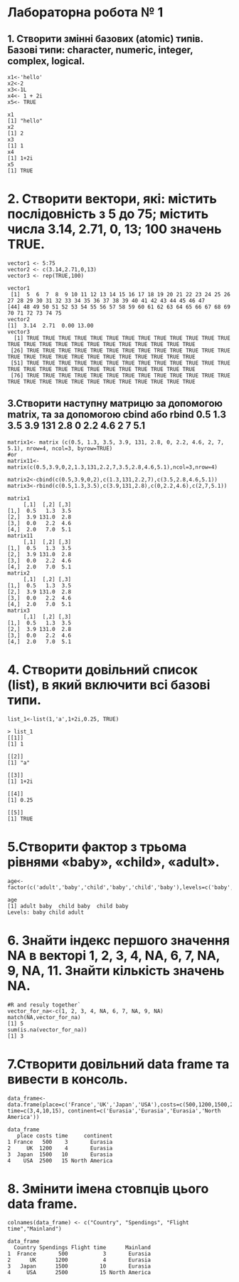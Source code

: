 # Лабораторна робота № 1

## 1. Створити змінні базових (atomic) типів. Базові типи: character, numeric, integer, complex, logical.

```{R} 
x1<-'hello' 
x2<-2      
x3<-1L     
x4<- 1 + 2i  
x5<- TRUE   

x1
[1] "hello"
x2
[1] 2
x3
[1] 1
x4
[1] 1+2i
x5
[1] TRUE
```

# 2. Створити вектори, які: містить послідовність з 5 до 75; містить числа 3.14, 2.71, 0, 13; 100 значень TRUE.

```{R} 
vector1 <- 5:75
vector2 <- c(3.14,2.71,0,13)
vector3 <- rep(TRUE,100)

vector1
 [1]  5  6  7  8  9 10 11 12 13 14 15 16 17 18 19 20 21 22 23 24 25 26 27 28 29 30 31 32 33 34 35 36 37 38 39 40 41 42 43 44 45 46 47
[44] 48 49 50 51 52 53 54 55 56 57 58 59 60 61 62 63 64 65 66 67 68 69 70 71 72 73 74 75
vector2
[1]  3.14  2.71  0.00 13.00
vector3
  [1] TRUE TRUE TRUE TRUE TRUE TRUE TRUE TRUE TRUE TRUE TRUE TRUE TRUE TRUE TRUE TRUE TRUE TRUE TRUE TRUE TRUE TRUE TRUE TRUE TRUE
 [26] TRUE TRUE TRUE TRUE TRUE TRUE TRUE TRUE TRUE TRUE TRUE TRUE TRUE TRUE TRUE TRUE TRUE TRUE TRUE TRUE TRUE TRUE TRUE TRUE TRUE
 [51] TRUE TRUE TRUE TRUE TRUE TRUE TRUE TRUE TRUE TRUE TRUE TRUE TRUE TRUE TRUE TRUE TRUE TRUE TRUE TRUE TRUE TRUE TRUE TRUE TRUE
 [76] TRUE TRUE TRUE TRUE TRUE TRUE TRUE TRUE TRUE TRUE TRUE TRUE TRUE TRUE TRUE TRUE TRUE TRUE TRUE TRUE TRUE TRUE TRUE TRUE TRUE
```

## 3.Створити наступну матрицю за допомогою matrix, та за допомогою cbind або rbind 0.5 1.3 3.5 3.9 131 2.8 0 2.2 4.6 2 7 5.1

```{R}
matrix1<- matrix (c(0.5, 1.3, 3.5, 3.9, 131, 2.8, 0, 2.2, 4.6, 2, 7, 5.1), nrow=4, ncol=3, byrow=TRUE)
#or
matrix11<-matrix(c(0.5,3.9,0,2,1.3,131,2.2,7,3.5,2.8,4.6,5.1),ncol=3,nrow=4)

matrix2<-cbind(c(0.5,3.9,0,2),c(1.3,131,2.2,7),c(3.5,2.8,4.6,5.1))
matrix3<-rbind(c(0.5,1.3,3.5),c(3.9,131,2.8),c(0,2.2,4.6),c(2,7,5.1))

matrix1
     [,1]  [,2] [,3]
[1,]  0.5   1.3  3.5
[2,]  3.9 131.0  2.8
[3,]  0.0   2.2  4.6
[4,]  2.0   7.0  5.1
matrix11
     [,1]  [,2] [,3]
[1,]  0.5   1.3  3.5
[2,]  3.9 131.0  2.8
[3,]  0.0   2.2  4.6
[4,]  2.0   7.0  5.1
matrix2
     [,1]  [,2] [,3]
[1,]  0.5   1.3  3.5
[2,]  3.9 131.0  2.8
[3,]  0.0   2.2  4.6
[4,]  2.0   7.0  5.1
matrix3
     [,1]  [,2] [,3]
[1,]  0.5   1.3  3.5
[2,]  3.9 131.0  2.8
[3,]  0.0   2.2  4.6
[4,]  2.0   7.0  5.1
```

# 4. Створити довільний список (list), в який включити всі базові типи.

```{R}
list_1<-list(1,'a',1+2i,0.25, TRUE)

> list_1
[[1]]
[1] 1

[[2]]
[1] "a"

[[3]]
[1] 1+2i

[[4]]
[1] 0.25

[[5]]
[1] TRUE
```

# 5.Створити фактор з трьома рівнями «baby», «child», «adult».

```{R}
age<-factor(c('adult','baby','child','baby','child','baby'),levels=c('baby','child','adult'))

age
[1] adult baby  child baby  child baby 
Levels: baby child adult
```

# 6. Знайти індекс першого значення NA в векторі 1, 2, 3, 4, NA, 6, 7, NA, 9, NA, 11. Знайти кількість значень NA.
```{R}
#R and resuly together`
vector_for_na<-c(1, 2, 3, 4, NA, 6, 7, NA, 9, NA)
match(NA,vector_for_na)
[1] 5
sum(is.na(vector_for_na))
[1] 3
```

# 7.Створити довільний data frame та вивести в консоль.

```{R}
data_frame<-data.frame(place=c('France','UK','Japan','USA'),costs=c(500,1200,1500,2500), time=c(3,4,10,15), continent=c('Eurasia','Eurasia','Eurasia','North America'))

data_frame
   place costs time     continent
1 France   500    3       Eurasia
2     UK  1200    4       Eurasia
3  Japan  1500   10       Eurasia
4    USA  2500   15 North America
```

# 8. Змінити імена стовпців цього data frame.

```{R}
colnames(data_frame) <- c("Country", "Spendings", "Flight time","Mainland")

data_frame
  Country Spendings Flight time      Mainland
1  France       500           3       Eurasia
2      UK      1200           4       Eurasia
3   Japan      1500          10       Eurasia
4     USA      2500          15 North America
```
